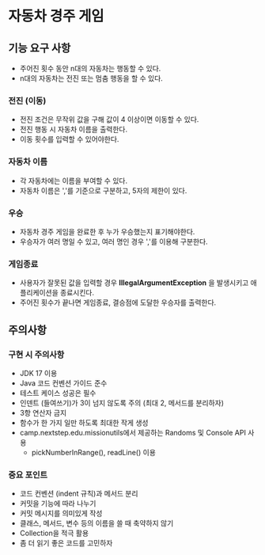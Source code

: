# 자동차 경주 게임

## 기능 요구 사항

- 주어진 횟수 동안 n대의 자동차는 행동할 수 있다.
- n대의 자동차는 전진 또는 멈춤 행동을 할 수 있다.

### 전진 (이동)
- 전진 조건은 무작위 값을 구해 값이 4 이상이면 이동할 수 있다.
- 전진 행동 시 자동차 이름을 출력한다.
- 이동 횟수를 입력할 수 있어야한다.

### 자동차 이름
- 각 자동차에는 이름을 부여할 수 있다.
- 자동차 이름은 ','를 기준으로 구분하고, 5자의 제한이 있다.

### 우승
- 자동차 경주 게임을 완료한 후 누가 우승했는지 표기해야한다.
- 우승자가 여러 명일 수 있고, 여러 명인 경우 ','를 이용해 구분한다.

### 게임종료
- 사용자가 잘못된 값을 입력할 경우 **IllegalArgumentException** 을 발생시키고 애플리케이션을 종료시킨다.
- 주어진 횟수가 끝나면 게임종료, 결승점에 도달한 우승자를 출력한다.

## 주의사항
### 구현 시 주의사항
- JDK 17 이용
- Java 코드 컨벤션 가이드 준수
- 테스트 케이스 성공은 필수
- 인덴트 (들여쓰기)가 3이 넘지 않도록 주의 (최대 2, 메서드를 분리하자)
- 3항 연산자 금지
- 함수가 한 가지 일만 하도록 최대한 작게 생성
- camp.nextstep.edu.missionutils에서 제공하는 Randoms 및 Console API 사용
    - pickNumberInRange(), readLine() 이용

### 중요 포인트
- 코드 컨벤션 (indent 규칙)과 메서드 분리
- 커밋을 기능에 따라 나누기
- 커밋 메시지를 의미있게 작성
- 클래스, 메서드, 변수 등의 이름을 쓸 때 축약하지 않기
- Collection을 적극 활용
- 좀 더 읽기 좋은 코드를 고민하자